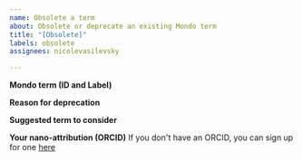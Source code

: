 ```yaml
---
name: Obsolete a term
about: Obsolete or deprecate an existing Mondo term
title: "[Obsolete]"
labels: obsolete
assignees: nicolevasilevsky

---
```


**Mondo term (ID and Label)**


**Reason for deprecation**


**Suggested term to consider**


**Your nano-attribution (ORCID)**
If you don't have an ORCID, you can sign up for one [here](https://orcid.org/)

